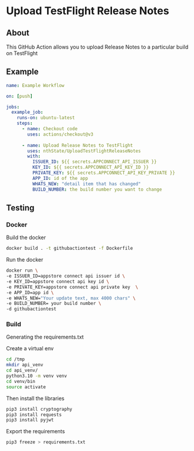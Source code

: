 # Upload TestFlight Release Notes

## About

This GitHub Action allows you to upload Release Notes to a particular build on TestFlight

## Example

```yml
name: Example Workflow

on: [push]

jobs:
  example_job:
    runs-on: ubuntu-latest
    steps:
      - name: Checkout code
        uses: actions/checkout@v3
      
      - name: Upload Release Notes to TestFlight
        uses: nthState/UploadTestFlightReleaseNotes
        with:
          ISSUER_ID: ${{ secrets.APPCONNECT_API_ISSUER }}
          KEY_ID: ${{ secrets.APPCONNECT_API_KEY_ID }}
          PRIVATE_KEY: ${{ secrets.APPCONNECT_API_KEY_PRIVATE }}
          APP_ID: id of the app
          WHATS_NEW: "detail item that has changed"
          BUILD_NUMBER: the build number you want to change

```

## Testing

### Docker

Build the docker

```bash
docker build . -t githubactiontest -f Dockerfile
```

Run the docker

```bash
docker run \
-e ISSUER_ID=appstore connect api issuer id \
-e KEY_ID=appstore connect api key id \
-e PRIVATE_KEY=appstore connect api private key  \
-e APP_ID=app id \
-e WHATS_NEW="Your update text, max 4000 chars" \
-e BUILD_NUMBER= your build number \
-d githubactiontest
```


### Build

Generating the requirements.txt

Create a virtual env

```bash
cd /tmp
mkdir api_venv 
cd api_venv/                                             
python3.10 -m venv venv
cd venv/bin
source activate
```

Then install the libraries
```bash
pip3 install cryptography                                
pip3 install requests
pip3 install pyjwt
```

Export the requirements
```bash
pip3 freeze > requirements.txt 
```